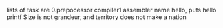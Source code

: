 lists of task are 0.prepocessor compiler1 assembler name hello, puts hello printf Size is not grandeur, and territory does not make a nation
